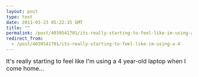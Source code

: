 ```yaml
---
layout: post
type: text
date: 2011-03-23 05:22:15 GMT
title: ""
permalink: /post/4039541701/its-really-starting-to-feel-like-im-using-a-4
redirect_from: 
  - /post/4039541701/its-really-starting-to-feel-like-im-using-a-4
---
```

<div style="font-size:12pt">It's really starting to feel like I'm using a 4 year-old laptop when I come home...</div>